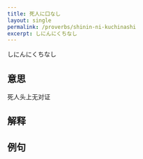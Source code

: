 ```yaml
---
title: 死人に口なし
layout: single
permalink: /proverbs/shinin-ni-kuchinashi
excerpt: しにんにくちなし
---
```


しにんにくちなし

## 意思

死人头上无对证

## 解释

## 例句

